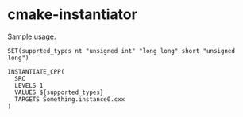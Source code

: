 # cmake-instantiator

Sample usage:

```
SET(supprted_types nt "unsigned int" "long long" short "unsigned long") 

INSTANTIATE_CPP(
  SRC
  LEVELS 1
  VALUES ${supported_types}
  TARGETS Something.instance0.cxx
)
```
